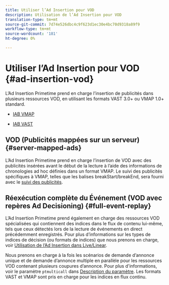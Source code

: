 ```yaml
---
title: Utiliser l’Ad Insertion pour VOD
description: Utilisation de l’Ad Insertion pour VOD
translation-type: tm+mt
source-git-commit: 7d74e526dbc4c9f623d1ec30e4bc70d9318a89f9
workflow-type: tm+mt
source-wordcount: '181'
ht-degree: 0%

---
```



# Utiliser l’Ad Insertion pour VOD {#ad-insertion-vod}

L’Ad Insertion Primetime prend en charge l’insertion de publicités dans plusieurs ressources VOD, en utilisant les formats VAST 3.0+ ou VMAP 1.0+ standard.

* [IAB VMAP](https://www.iab.com/wp-content/uploads/2015/06/VMAPv1_0.pdf)

* [IAB VAST](https://www.iab.com/wp-content/uploads/2015/06/VASTv3_0.pdf)

## VOD (Publicités mappées sur un serveur) {#server-mapped-ads}

L’Ad Insertion Primetime prend en charge l’insertion de VOD avec des publicités insérées avant le début de la lecture à l’aide des informations de chronologies ad hoc définies dans un format VMAP.  Le suivi des publicités spécifiques à VMAP, telles que les balises breakStart/breakEnd, sera fourni avec le [suivi des publicités](set-up-ad-tracking.md).

## Réexécution complète du Événement (VOD avec repères Ad Decisioning) {#full-event-replay}

L’Ad Insertion Primetime prend également en charge des ressources VOD spécialisées qui contiennent des indices dans le flux de contenu lui-même, tels que ceux détectés lors de la lecture de événements en direct précédemment enregistrés. Pour plus d’informations sur les types de indices de décision (ou formats de indices) que nous prenons en charge, voir [Utilisation de l’Ad Insertion dans Live/Linear](ad-insertion-live-linear-stream.md).

Nous prenons en charge à la fois les scénarios de demande d’annonce unique et de demande d’annonce multiple en parallèle pour les ressources VOD contenant plusieurs coupures d’annonce. Pour plus d&#39;informations, voir le paramètre `ptmulticall` dans [Description du paramètre](/help/dynamic-ad-insertion/msapi-topics/ms-getting-started/ms-api-query-params.md). Les formats VAST et VMAP sont pris en charge pour les indices en flux continu.
